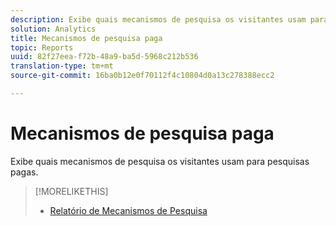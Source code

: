 ```yaml
---
description: Exibe quais mecanismos de pesquisa os visitantes usam para pesquisas pagas.
solution: Analytics
title: Mecanismos de pesquisa paga
topic: Reports
uuid: 82f27eea-f72b-48a9-ba5d-5968c212b536
translation-type: tm+mt
source-git-commit: 16ba0b12e0f70112f4c10804d0a13c278388ecc2

---
```



# Mecanismos de pesquisa paga

Exibe quais mecanismos de pesquisa os visitantes usam para pesquisas pagas.

>[!MORELIKETHIS]
>
>* [Relatório de Mecanismos de Pesquisa](/help/components/c-variables/dimensionslist/reports-search-engines.md)


